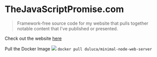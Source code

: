 # TheJavaScriptPromise.com
> Framework-free source code for my website that pulls together notable content that I've published or presented.

Check out the website [here](http://thejavascriptpromise.com)

Pull the Docker Image [![](https://images.microbadger.com/badges/version/duluca/minimal-node-web-server.svg)](https://microbadger.com/images/duluca/minimal-node-web-server "Get your own version badge on microbadger.com") `docker pull duluca/minimal-node-web-server`